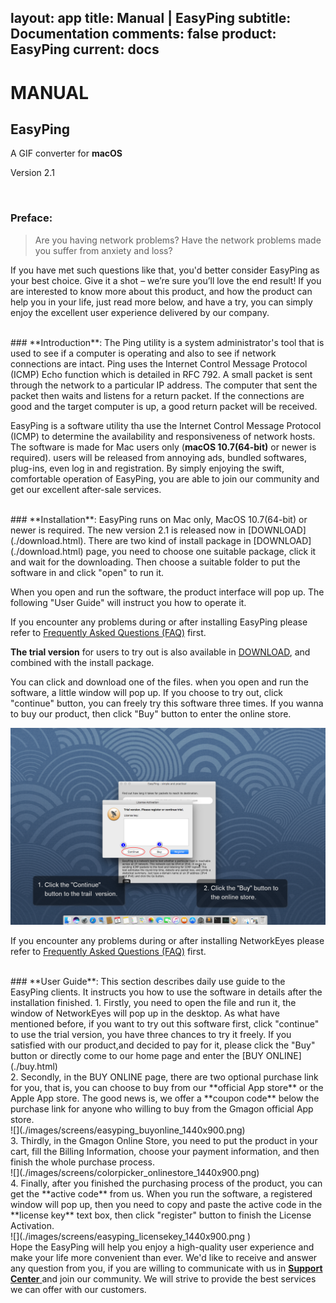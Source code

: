 layout: app
title: Manual | EasyPing
subtitle: Documentation
comments: false
product: EasyPing
current: docs
---

# MANUAL
## EasyPing
A GIF converter for **macOS**

Version 2.1


<br>

 ### **Preface**:

>Are you having network problems? 
>Have the network problems made you suffer from anxiety and loss?
 
If you have met such questions like that, you'd better consider EasyPing as your best choice. Give it a shot – we’re sure you’ll love the end result! If you are interested to know more about this product, and how the product can help you in your life, just read more below, and have a try, you can simply enjoy the excellent user experience delivered by our company.

<br>
### **Introduction**: 
The Ping utility is a system administrator's tool that is used to see if a computer is operating and also to see if network connections are intact. Ping uses the Internet Control Message Protocol (ICMP) Echo function which is detailed in RFC 792. A small packet is sent through the network to a particular IP address.  The computer that sent the packet then waits and listens for a return packet. If the connections are good and the target computer is up, a good return packet will be received. 


EasyPing is a software utility tha use the Internet Control Message Protocol (ICMP) to determine the availability and responsiveness of network hosts. The software is made for Mac users only (**macOS 10.7(64-bit)** or newer is required). users will be released from annoying ads, bundled softwares, plug-ins, even log in and registration. By simply enjoying the swift, comfortable operation of EasyPing, you are able to join our community and get our excellent after-sale services.  

<br>
### **Installation**:
EasyPing runs on Mac only, MacOS 10.7(64-bit) or newer is required. The new version 2.1 is released now in [DOWNLOAD](./download.html). 
There are two kind of install package in [DOWNLOAD](./download.html) page, you need to choose one suitable package, click it and wait for the downloading. Then choose a suitable folder to put the software in and click "open" to run it.   

When you open and run the software, the product interface will pop up. The following "User Guide" will instruct you how to operate it. 

If you encounter any problems during or after installing EasyPing please refer to [Frequently Asked Questions (FAQ)](./faq.html) first.

**The trial version** for users to try out is also available in [DOWNLOAD](./download.html), and combined with the install package.


 You can click and download one of the files. when you open and run the software, a little window will pop up. If you choose to try out, click "continue" button, you can freely try this software three times. If you wanna to buy our product, then click "Buy" button to enter the online store. 

![](./images/screens/easyping_trailversion_1440x900.png) 

If you encounter any problems during or after installing NetworkEyes please refer to [Frequently Asked Questions (FAQ)](./faq.html) first.

<br>
### **User Guide**:
This section describes daily use guide to the EasyPing clients. It instructs you how to use the software in details after the installation finished.
1. Firstly, you need to open the file and run it, the window of NetworkEyes will pop up in the desktop. As what have mentioned before, if you want to try out this software first, click "continue" to use the trial version, you have three chances to try it freely. If you satisfied with our product,and decided to pay for it, please click the "Buy" button or directly come to our home page and enter the [BUY ONLINE](./buy.html)
<br>
2. Secondly, in the BUY ONLINE page, there are two optional purchase link for you, that is, you can choose to buy from our **official App store** or the Apple App store. The good news is, we offer a **coupon code** below the purchase link for anyone who willing to buy from the Gmagon official App store. 
<br>
![](./images/screens/easyping_buyonline_1440x900.png) 
<br>
3. Thirdly, in the Gmagon Online Store, you need to put the product in your cart, fill the Billing Information, choose your payment information, and then finish the whole purchase process.
<br>
![](./images/screens/colorpicker_onlinestore_1440x900.png) 
<br>
4. Finally, after you finished the purchasing process of the product, you can get the **active code** from us. When you run the software, a registered window will pop up, then you need to copy and paste the active code in the **license key** text box, then click "register" button to finish the License Activation.
<br>
![](./images/screens/easyping_licensekey_1440x900.png )  
<br>
Hope the EasyPing will help you enjoy a high-quality user experience and make your life more convenient than ever. We'd like to receive and answer any question from you, if you are willing to communicate with us in <a href="https://gitter.im/Gmagon/support" target="_blank"> <strong>Support Center</strong> </a> and join our community. We will strive to provide the best services we can offer with our customers. 
